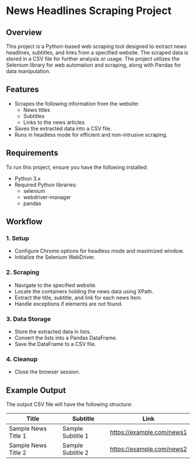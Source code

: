 # News Headlines Scraping Project

## Overview

This project is a Python-based web scraping tool designed to extract news headlines, subtitles, and links from a specified website. The scraped data is stored in a CSV file for further analysis or usage. The project utilizes the Selenium library for web automation and scraping, along with Pandas for data manipulation.

## Features

- Scrapes the following information from the website:
  - News titles
  - Subtitles
  - Links to the news articles
- Saves the extracted data into a CSV file.
- Runs in headless mode for efficient and non-intrusive scraping.

## Requirements

To run this project, ensure you have the following installed:

- Python 3.x
- Required Python libraries:
  - selenium
  - webdriver-manager
  - pandas

## Workflow

### 1. Setup

- Configure Chrome options for headless mode and maximized window.
- Initialize the Selenium WebDriver.

### 2. Scraping

- Navigate to the specified website.
- Locate the containers holding the news data using XPath.
- Extract the title, subtitle, and link for each news item.
- Handle exceptions if elements are not found.

### 3. Data Storage

- Store the extracted data in lists.
- Convert the lists into a Pandas DataFrame.
- Save the DataFrame to a CSV file.

### 4. Cleanup

- Close the browser session.

## Example Output

The output CSV file will have the following structure:

| Title | Subtitle | Link |
| --- | --- | --- |
| Sample News Title 1 |  Sample Subtitle 1 | <https://example.com/news1> |
| Sample News Title 2 | Sample Subtitle 2 | <https://example.com/news2> |
